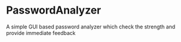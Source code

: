 # PasswordAnalyzer
A simple GUI based password analyzer which check the strength and provide immediate feedback
